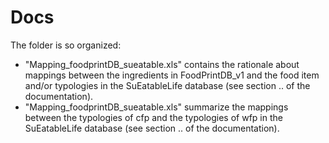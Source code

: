# Docs

The folder is so organized:

*   "Mapping_foodprintDB_sueatable.xls" contains the rationale about mappings between the ingredients in FoodPrintDB_v1 and the food item and/or typologies in the SuEatableLife database (see section .. of the documentation).
*   "Mapping_foodprintDB_sueatable.xls" summarize the mappings between the typologies of cfp and the typologies of wfp in the SuEatableLife database (see section .. of the documentation).
